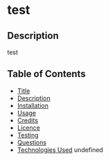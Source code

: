 
# test
## Description 
test
## Table of Contents
- [Title](#title)
- [Description](#description)
- [Installation](#installation)
- [Usage](#usage)
- [Credits](#credits)
- [Licence](#license)
- [Testing](#testing)
- [Questions](#questions)
- [Technologies Used](#technologies)
undefined

